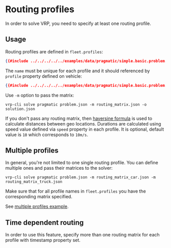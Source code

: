 # Routing profiles

In order to solve VRP, you need to specify at least one routing profile.


## Usage

Routing profiles are defined in `fleet.profiles`:

```json
{{#include ../../../../../examples/data/pragmatic/simple.basic.problem.json:131:136}}
```

The `name` must be unique for each profile and it should referenced by `profile` property defined on vehicle:

```json
{{#include ../../../../../examples/data/pragmatic/simple.basic.problem.json:102}}
```

Use `-m` option to pass the matrix:

    vrp-cli solve pragmatic problem.json -m routing_matrix.json -o solution.json

If you don't pass any routing matrix, then [haversine formula](https://en.wikipedia.org/wiki/Haversine_formula) is used to
calculate distances between geo locations. Durations are calculated using speed value defined via `speed` property in
each profile. It is optional, default value is `10` which corresponds to `10m/s`.


## Multiple profiles

In general, you're not limited to one single routing profile. You can define multiple ones and pass their matrices
to the solver:

    vrp-cli solve pragmatic problem.json -m routing_matrix_car.json -m routing_matrix_truck.json

Make sure that for all profile names in `fleet.profiles` you have the corresponding matrix specified.

See [multiple profiles example](../../../examples/pragmatic/basics/profiles.md).


## Time dependent routing

In order to use this feature, specify more than one routing matrix for each profile with timestamp property set.

